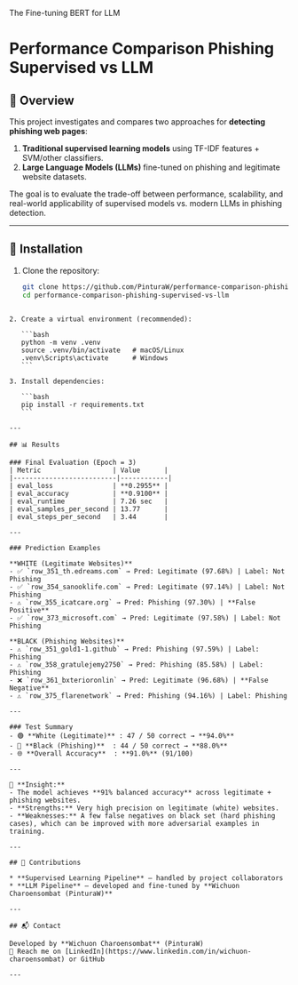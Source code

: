 The Fine-tuning BERT for LLM
# Performance Comparison Phishing Supervised vs LLM

## 📌 Overview
This project investigates and compares two approaches for **detecting phishing web pages**:
1. **Traditional supervised learning models** using TF-IDF features + SVM/other classifiers.  
2. **Large Language Models (LLMs)** fine-tuned on phishing and legitimate website datasets.

The goal is to evaluate the trade-off between performance, scalability, and real-world applicability of supervised models vs. modern LLMs in phishing detection.

---

## 🚀 Installation
1. Clone the repository:
   ```bash
   git clone https://github.com/PinturaW/performance-comparison-phishing-supervised-vs-llm.git
   cd performance-comparison-phishing-supervised-vs-llm
````

2. Create a virtual environment (recommended):

   ```bash
   python -m venv .venv
   source .venv/bin/activate   # macOS/Linux
   .venv\Scripts\activate      # Windows
   ```

3. Install dependencies:

   ```bash
   pip install -r requirements.txt
   ```
   
---

## 📊 Results

### Final Evaluation (Epoch = 3)
| Metric                  | Value      |
|--------------------------|------------|
| eval_loss               | **0.2955** |
| eval_accuracy           | **0.9100** |
| eval_runtime            | 7.26 sec   |
| eval_samples_per_second | 13.77      |
| eval_steps_per_second   | 3.44       |

---

### Prediction Examples

**WHITE (Legitimate Websites)**
- ✅ `row_351_th.edreams.com` → Pred: Legitimate (97.68%) | Label: Not Phishing  
- ✅ `row_354_sanooklife.com` → Pred: Legitimate (97.14%) | Label: Not Phishing  
- ⚠️ `row_355_icatcare.org` → Pred: Phishing (97.30%) | **False Positive**  
- ✅ `row_373_microsoft.com` → Pred: Legitimate (97.58%) | Label: Not Phishing  

**BLACK (Phishing Websites)**
- ⚠️ `row_351_gold1-1.github` → Pred: Phishing (97.59%) | Label: Phishing  
- ⚠️ `row_358_gratulejemy2750` → Pred: Phishing (85.58%) | Label: Phishing  
- ❌ `row_361_bxterioronlin` → Pred: Legitimate (96.68%) | **False Negative**  
- ⚠️ `row_375_flarenetwork` → Pred: Phishing (94.16%) | Label: Phishing  

---

### Test Summary
- 🟢 **White (Legitimate)** : 47 / 50 correct → **94.0%**  
- 🔴 **Black (Phishing)**  : 44 / 50 correct → **88.0%**  
- 🌐 **Overall Accuracy**  : **91.0%** (91/100)

---

📌 **Insight:**  
- The model achieves **91% balanced accuracy** across legitimate + phishing websites.  
- **Strengths:** Very high precision on legitimate (white) websites.  
- **Weaknesses:** A few false negatives on black set (hard phishing cases), which can be improved with more adversarial examples in training.  

---

## 👥 Contributions

* **Supervised Learning Pipeline** – handled by project collaborators
* **LLM Pipeline** – developed and fine-tuned by **Wichuon Charoensombat (PinturaW)**

---

## 📬 Contact

Developed by **Wichuon Charoensombat** (PinturaW)
📧 Reach me on [LinkedIn](https://www.linkedin.com/in/wichuon-charoensombat) or GitHub

---
